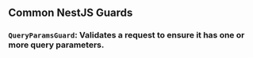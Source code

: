 ## Common NestJS Guards

### `QueryParamsGuard`: Validates a request to ensure it has one or more query parameters.
